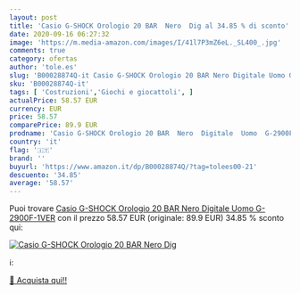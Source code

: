```yaml
---
layout: post
title: 'Casio G-SHOCK Orologio 20 BAR  Nero  Dig al 34.85 % di sconto'
date: 2020-09-16 06:27:32
image: 'https://m.media-amazon.com/images/I/41l7P3mZ6eL._SL400_.jpg'
comments: true
category: ofertas
author: 'tole.es'
slug: 'B00028874Q-it Casio G-SHOCK Orologio 20 BAR Nero Digitale Uomo G-2900F-1VER'
sku: 'B00028874Q-it'
tags: [ 'Costruzioni','Giochi e giocattoli', ]
actualPrice: 58.57 EUR
currency: EUR
price: 58.57
comparePrice: 89.9 EUR
prodname: 'Casio G-SHOCK Orologio 20 BAR  Nero  Digitale  Uomo  G-2900F-1VER'
country: 'it'
flag: '🇮🇹'
brand: ''
buyurl: 'https://www.amazon.it/dp/B00028874Q/?tag=tolees00-21'
descuento: '34.85'
average: '58.57'
---
```


Puoi trovare [Casio G-SHOCK Orologio 20 BAR  Nero  Digitale  Uomo  G-2900F-1VER](https://www.amazon.it/dp/B00028874Q/?tag=tolees00-21) con il prezzo 58.57 EUR (originale: 89.9 EUR) 34.85 % sconto qui:

[![Casio G-SHOCK Orologio 20 BAR  Nero  Dig](https://m.media-amazon.com/images/I/41l7P3mZ6eL._SL400_.jpg)](https://www.amazon.it/dp/B00028874Q/?tag=tolees00-21)

ℹ️:


[🛒 Acquista qui!!](https://www.amazon.it/dp/B00028874Q/?tag=tolees00-21)
